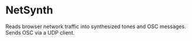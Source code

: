 # NetSynth
Reads browser network traffic into synthesized tones and OSC messages. Sends OSC via a UDP client.
